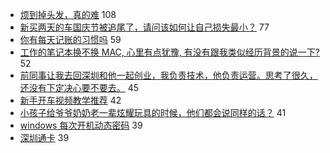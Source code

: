 - [烦到掉头发，真的难](https://www.v2ex.com/t/606719) 108
- [新买两天的车国庆节被追尾了，请问该如何让自己损失最小？](https://www.v2ex.com/t/606697) 77
- [你有每天记账的习惯吗](https://www.v2ex.com/t/606706) 59
- [工作的笔记本换不换 MAC, 心里有点犹豫, 有没有跟我类似经历背景的说一下?](https://www.v2ex.com/t/606775) 52
- [前同事让我去回深圳和他一起创业，我负责技术，他负责运营。思考了很久，还没有下定决心要不要去。](https://www.v2ex.com/t/606769) 45
- [新手开车视频教学推荐](https://www.v2ex.com/t/606678) 42
- [小孩子给爷爷奶奶老一辈炫耀玩具的时候，他们都会说同样的话？](https://www.v2ex.com/t/606696) 41
- [windows 每次开机动态密码](https://www.v2ex.com/t/606790) 39
- [深圳通卡](https://www.v2ex.com/t/606712) 39